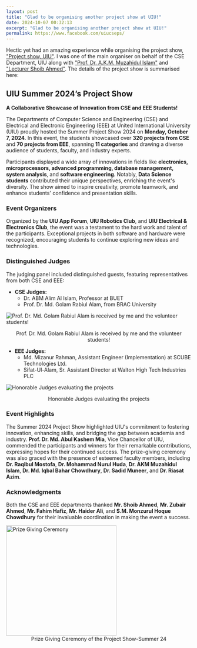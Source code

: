 ```yaml
---
layout: post
title: "Glad to be organising another project show at UIU!"
date: 2024-10-07 00:32:13
excerpt: "Glad to be organising another project show at UIU!"
permalink: https://www.facebook.com/uiucseps/
---
```


Hectic yet had an amazing experience while organising the project show, <a href="https://www.facebook.com/uiucseps/">"Project show, UIU"</a>. I was one of the main organiser on behalf of the CSE Department, UIU along with <a href="https://cse.uiu.ac.bd/faculty/muzahid/">"Prof. Dr. A.K.M. Muzahidul Islam"</a> and <a href="https://cse.uiu.ac.bd/faculty/shoib/">"Lecturer Shoib Ahmed"</a>. The details of the project show is summarised here:

## UIU Summer 2024’s Project Show  
**A Collaborative Showcase of Innovation from CSE and EEE Students!**

The Departments of Computer Science and Engineering (CSE) and Electrical and Electronic Engineering (EEE) at United International University (UIU) proudly hosted the Summer Project Show 2024 on **Monday, October 7, 2024**. In this event, the students showcased over **320 projects from CSE** and **70 projects from EEE**, spanning **11 categories** and drawing a diverse audience of students, faculty, and industry experts.

<!-- ![Main Event](images/event_main.jpg) -->

Participants displayed a wide array of innovations in fields like **electronics, microprocessors, advanced programming, database management, system analysis**, and **software engineering**. Notably, **Data Science students** contributed their unique perspectives, enriching the event's diversity. The show aimed to inspire creativity, promote teamwork, and enhance students' confidence and presentation skills.

### Event Organizers

Organized by the **UIU App Forum**, **UIU Robotics Club**, and **UIU Electrical & Electronics Club**, the event was a testament to the hard work and talent of the participants. Exceptional projects in both software and hardware were recognized, encouraging students to continue exploring new ideas and technologies.

<!-- ![Student Collaboration](images/student_collab.jpg) -->

### Distinguished Judges

The judging panel included distinguished guests, featuring representatives from both CSE and EEE:
- **CSE Judges:**  
  - Dr. ABM Alim Al Islam, Professor at BUET  
  - Prof. Dr. Md. Golam Rabiul Alam, from BRAC University

![Prof. Dr. Md. Golam Rabiul Alam is received by me and the volunteer students!](https://github.com/FahimHafiz/FahimHafiz.github.io/blob/main/assets/img/cseps24_1.jpg?raw=true)
<br>
<figcaption style="text-align: center;">Prof. Dr. Md. Golam Rabiul Alam is received by me and the volunteer students!</figcaption>

- **EEE Judges:**  
  - Md. Mizanur Rahman, Assistant Engineer (Implementation) at SCUBE Technologies Ltd.  
  - Sifat-Ul-Alam, Sr. Assistant Director at Walton High Tech Industries PLC  

![Honorable Judges evaluating the projects](https://github.com/FahimHafiz/FahimHafiz.github.io/blob/main/assets/img/cseps24_2.jpg?raw=true)
<br>
<figcaption style="text-align: center;">Honorable Judges evaluating the projects</figcaption>

### Event Highlights
The Summer 2024 Project Show highlighted UIU's commitment to fostering innovation, enhancing skills, and bridging the gap between academia and industry. **Prof. Dr. Md. Abul Kashem Mia**, Vice Chancellor of UIU, commended the participants and winners for their remarkable contributions, expressing hopes for their continued success. The prize-giving ceremony was also graced with the presence of esteemed faculty members, including **Dr. Raqibul Mostofa**, **Dr. Mohammad Nurul Huda**, **Dr. AKM Muzahidul Islam**, **Dr. Md. Iqbal Bahar Chowdhury**, **Dr. Sadid Muneer**, and **Dr. Riasat Azim**.

### Acknowledgments

Both the CSE and EEE departments thanked **Mr. Shoib Ahmed**, **Mr. Zubair Ahmed**, **Mr. Fahim Hafiz**, **Mr. Haider Ali**, and **S.M. Monzurul Hoque Chowdhury** for their invaluable coordination in making the event a success.

<img src="https://github.com/FahimHafiz/FahimHafiz.github.io/blob/main/assets/img/cseps24_3.jpg?raw=true" alt="Prize Giving Ceremony" width="300">
<br>
<figcaption style="text-align: center;">Prize Giving Ceremony of the Project Show-Summer 24</figcaption>

